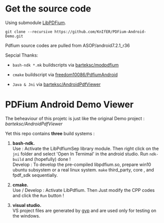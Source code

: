 
# Get the source code
Using submodule [LibPDFium](https://github.com/KnIfER/LibPDFium).

```
git clone --recursive https://github.com/KnIfER/PDFium-Android-Demo.git
```

Pdfium source codes are pulled from ASOP/android7.2.1_r36

Sepcial Thanks:
- `bash-ndk *.mk` buildscripts via [barteksc/modpdfium](https://github.com/barteksc/modpdfium)

- `cmake` buildscript via [freedom10086/PdfiumAndroid](https://github.com/freedom10086/PdfiumAndroid)

- `Java & Jni` via [barteksc/AndroidPdfViewer](https://github.com/barteksc/AndroidPdfViewer)


# PDFium Android Demo Viewer

The beheaviour of this projetc is just like the original Demo project : *barteksc/AndroidPdfViewer*  

Yet this repo contains **three** build systems  :

1. **bash-ndk.**   
Use : Activate the LibPdfiumSep library module. Then right click on the `jni` folder and select 'Open In Ternimal' in the android studio. Run `ndk-build` and (hopefully) done !  
Develop : To develop the pre-compiled libpdfium.so, prepare win10 ubuntu subsystem or a real linux system.  `make` third_party, core , and fpdf_sdk sequentially.

2. **cmake.**  
Use / Develop : Activate LibPdfium. Then Just modify the CPP codes and click the `Run` button !

3. **visual studio.**   
VS project files are generated by [gyp](https://github.com/bnoordhuis/gyp) and are used only for testing on the windows.



